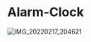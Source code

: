 # Alarm-Clock
![IMG_20220217_204621](https://user-images.githubusercontent.com/72391361/154519553-6aefc1f2-18a8-40b6-a1c2-930f2c7639c2.jpg)
